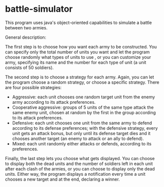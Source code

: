 # battle-simulator
This program uses java's object-oriented capabilities to simulate a battle between two armies.

General description:

The first step is to choose how you want each army to be constructed. You can specify only
the total number of units you want and let the program choose randomly what types of units
to use , or you can customize your army, specifying its name and the number for each type
of unit (a unit consists of 50 soldiers).

The second step is to choose a strategy for each army. Again, you can let the program choose
a random strategy, or choose a specific strategy. There are four possible strategies:
- Aggressive: each unit chooses one random target unit from the enemy army according to its
        attack preferences.
- Cooperative aggressive: groups of 5 units of the same type attack the same enemy unit,
        chosen at random by the first in the group according to its attack preferences.
- Defensive: each unit chooses one unit from the same army to defend according to its
        defense preferences; with the defensive strategy, every unit gets an attack bonus,
        but only until its defense target dies and it chooses another target (an enemy to 
        attack or an ally to defend).
- Mixed: each unit randomly either attacks or defends, according to its preferences.

Finally, the last step lets you choose what gets displayed. You can choose to display both
the dead units and the number of soldiers left in each unit after each clash of the armies,
or you can choose to display only the dead units. Either way, the program displays a
notification every time a unit chooses a new target and at the end, declaring a winner.
